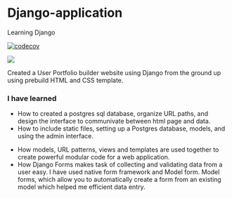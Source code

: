 # Django-application
Learning Django

[![codecov](https://codecov.io/gh/himanshu9345/Django-application/branch/master_with_testcases_eb/graph/badge.svg)](https://codecov.io/gh/himanshu9345/Django-application)

[![](https://github.com/himanshu9345/Django-application/workflows/Python%20application/badge.svg?branch=master_with_testcases)](https://github.com/himanshu9345/Django-application/actions?query=workflow%3A%22Python+application%22)

Created a User Portfolio builder website using Django from the ground up using prebuild HTML and CSS template. 

### I have learned </br>
- How to created a postgres sql database, organize URL paths, and design the interface to communivate between html page and data. 
- How to include static files, setting up a Postgres database, models, and using the admin interface.
* How models, URL patterns, views and templates are used together to create powerful modular code for a web application.
* How Django Forms makes task of collecting and validating data from a user easy. I have used native form framework and Model form. Model forms, which allow you to automatically create a form from an existing model which helped me efficient data entry.
